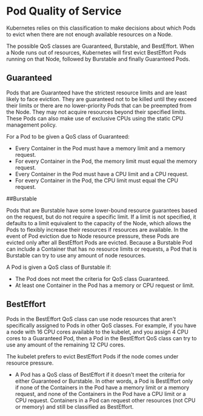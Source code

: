 # Pod Quality of Service 
Kubernetes relies on this classification to make decisions about which Pods to evict when there are not enough available resources on a Node.

The possible QoS classes are Guaranteed, Burstable, and BestEffort. When a Node runs out of resources, Kubernetes will first evict BestEffort Pods running on that Node, followed by Burstable and finally Guaranteed Pods. 

## Guaranteed

Pods that are Guaranteed have the strictest resource limits and are least likely to face eviction. They are guaranteed not to be killed until they exceed their limits or there are no lower-priority Pods that can be preempted from the Node. They may not acquire resources beyond their specified limits. These Pods can also make use of exclusive CPUs using the static CPU management policy.

For a Pod to be given a QoS class of Guaranteed:

- Every Container in the Pod must have a memory limit and a memory request.
- For every Container in the Pod, the memory limit must equal the memory request.
- Every Container in the Pod must have a CPU limit and a CPU request.
- For every Container in the Pod, the CPU limit must equal the CPU request.

##Burstable

Pods that are Burstable have some lower-bound resource guarantees based on the request, but do not require a specific limit. If a limit is not specified, it defaults to a limit equivalent to the capacity of the Node, which allows the Pods to flexibly increase their resources if resources are available. In the event of Pod eviction due to Node resource pressure, these Pods are evicted only after all BestEffort Pods are evicted. Because a Burstable Pod can include a Container that has no resource limits or requests, a Pod that is Burstable can try to use any amount of node resources.

A Pod is given a QoS class of Burstable if:

- The Pod does not meet the criteria for QoS class Guaranteed.
- At least one Container in the Pod has a memory or CPU request or limit.

## BestEffort

Pods in the BestEffort QoS class can use node resources that aren't specifically assigned to Pods in other QoS classes. For example, if you have a node with 16 CPU cores available to the kubelet, and you assign 4 CPU cores to a Guaranteed Pod, then a Pod in the BestEffort QoS class can try to use any amount of the remaining 12 CPU cores.

The kubelet prefers to evict BestEffort Pods if the node comes under resource pressure.

- A Pod has a QoS class of BestEffort if it doesn't meet the criteria for either Guaranteed or Burstable. In other words, a Pod is BestEffort only if none of the Containers in the Pod have a memory limit or a memory request, and none of the Containers in the Pod have a CPU limit or a CPU request. Containers in a Pod can request other resources (not CPU or memory) and still be classified as BestEffort.


